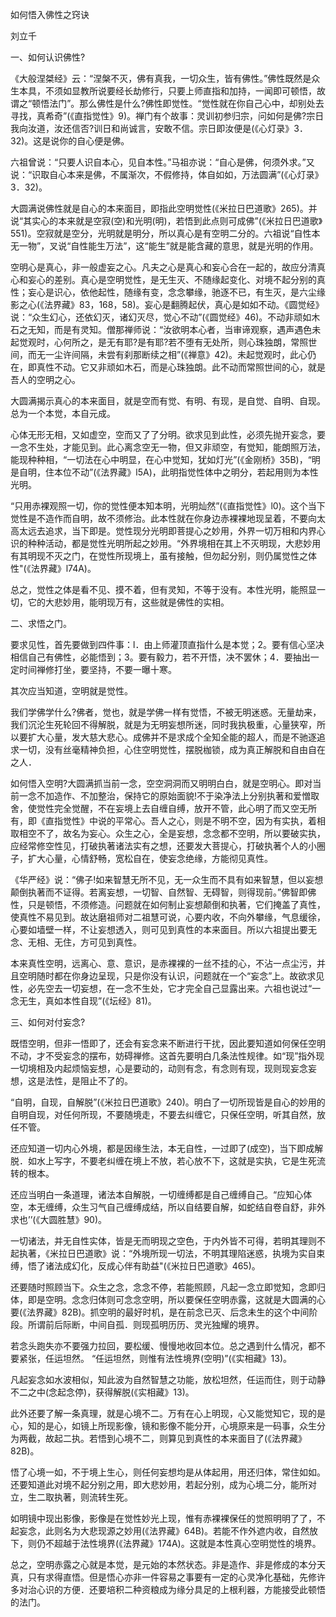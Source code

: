 如何悟入佛性之窍诀

刘立千

一、如何认识佛性?

《大般涅桀经》云：“涅槃不灭，佛有真我，一切众生，皆有佛性。”佛性既然是众生本具，不须如显教所说要经长劫修行，只要上师直指和加持，一闻即可顿悟，故谓之“顿悟法门”。那么佛性是什么?佛性即觉性。“觉性就在你自己心中，却别处去寻找，真希奇”(《直指觉性》9)。禅门有个故事：灵训初参归宗，问如何是佛?宗日我向汝道，汝还信否?训日和尚诚言，安敢不信。宗日即汝便是(《心灯录》3．32)。这是说你的自心便是佛。

六祖曾说：“只要人识自本心，见自本性。”马祖亦说：“自心是佛，何须外求。”又说：“识取自心本来是佛，不属渐次，不假修持，体自如如，万法圆满”(《心灯录》3．32)。

大圆满说佛性就是自心的本来面目，即指此空明觉性(《米拉日巴道歌》265)。并说“其实心的本来就是空寂(空)和光明(明)，若悟到此点则可成佛”(《米拉日巴道歌》551)。空寂就是空分，光明就是明分，所以真心是有空明二分的。六祖说“自性本无一物”，叉说“自性能生万法”，这“能生”就是能含藏的意思，就是光明的作用。

空明心是真心，非一般虚妄之心。凡夫之心是真心和妄心合在一起的，故应分清真心和妄心的差别。真心是空明觉性，是无生灭、不随缘起变化、对境不起分别的真性；妄心是识心，依他起性，随缘有变，念念攀缘，驰逐不已，有生灭，是六尘缘影之心(《法界藏》83，168，58)。妄心是翻腾起伏，真心是如如不动。《圆觉经》说：“众生幻心，还依幻灭，诸幻灭尽，觉心不动”(《圆觉经》46)。不动非顽如木石之无知，而是有灵知。僧那禅师说：“汝欲明本心者，当审谛观察，遇声遇色未起觉观时，心何所之，是无有耶?是有耶?若不堕有无处所，则心珠独朗，常照世间，而无一尘许间隔，未尝有刹那断续之相”(《禅意》42)。未起觉观时，此心仍在，即真性不动。它又非顽如木石，而是心珠独朗。此不动而常照世间的心，就是吾人的空明之心。

大圆满揭示真心的本来面目，就是空而有觉、有明、有现，是自觉、自明、自现。总为一个本觉，本自元成。

心体无形无相，又如虚空，空而又了了分明。欲求见到此性，必须先抛开妄念，要一念不生处，才能见到。此心离念空无一物，但又非顽空，有觉知，能朗照万法，能现种种相，“一切法在心中明显，在心中觉知，犹如灯光”(《金刚桥》35B)，“明是自明，住本位不动”(《法界藏》l5A)，此明指觉性体中之明分，若起用则为本性光明。

“只用赤裸观照一切，你的觉性便本知本明，光明灿然”(《直指觉性》l0)。这个当下觉性是不造作而自明，故不须修治。此本性就在你身边赤裸裸地现呈着，不要向太高太远去追求，当下即是。觉性现分光明即菩提心之妙用，外界一切万相和内界心识的种种活动，都是觉性光明所起之妙用。“外界境相在其上不灭明现，大悲妙用有其明现不灭之门，在觉性所现境上，虽有接触，但勿起分别，则仍属觉性之体性"(《法界藏》l74A)。

总之，觉性之体是看不见、摸不着，但有灵知，不等于没有。本性光明，能照显一切，它的大悲妙用，能明现万有，这些就是佛性的实相。

二、求悟之门。

要求见性，首先要做到四件事：l．由上师灌顶直指什么是本觉；2。要有信心坚决相信自己有佛性，必能悟到；3。要有毅力，若不开悟，决不罢休；4．要抽出一定时间禅修打坐，要坚持，不要一曝十寒。

其次应当知道，空明就是觉性。

我们学佛学什么?佛者，觉也，就是学佛一样有觉悟，不被无明迷惑。无量劫来，我们沉沦生死轮回不得解脱，就是为无明妄想所迷，同时我执极重，心量狭窄，所以要扩大心量，发大慈大悲心。成佛并不是求成个全知全能的超人，而是不驰逐追求一切，没有丝毫精神负担，心住空明觉性，摆脱枷锁，成为真正解脱和自由自在之人．

如何悟入空明?大圆满抓当前一念，空空洞洞而又明明白白，就是空明心。即对当前一念不加造作、不加整治，保持它的原始面貌!不于染净法上分别执著和爱憎取舍，使觉性完全觉醒，不在妄境上去自缠自缚，放开不管，此心明了而又空无所有，即《直指觉性》中说的平常心。吾人之心，则是不明不空，因为有实执，着相取相空不了，故名为妄心。众生之心，全是妄想，念念都不空明，所以要破实执，应经常修空性见，打破执著诸法实有之想，还要发大菩提心，打破执著个人的小圈子，扩大心量，心情舒畅，宽松自在，使妄念绝缘，方能彻见真性。

《华严经》说：“佛子!如来智慧无所不见，无一众生而不具有如来智慧，但以妄想颠倒执著而不证得。若离妄想，一切智、自然智、无碍智，则得现前。”佛智即佛性，只是顿悟，不须修造。问题就在如何制止妄想颠倒和执著，它们掩盖了真性，使真性不易见到。故达磨祖师对二祖慧可说，心要内收，不向外攀缘，气息缓徐，心要如墙壁一样，不让妄想透入，则可见到真性的本来面目。所以六祖提出要无念、无相、无住，方可见到真性。

本来真性空明，远离心、意、意识，是赤裸裸的一丝不挂的心，不沾一点尘污，并且空明随时都在你身边呈现，只是你没有认识，问题就在一个“妄念”上。故欲求见性，必先空去一切妄想，在一念不生处，它才完全自己显露出来。六祖也说过“一念无生，真如本性自现”(《坛经》81)。

三、如何对付妄念?

既悟空明，但非一悟即了，还会有妄念来不断进行干扰，因此要知道如何保任空明不动，才不受妄念的摆布，妨碍禅修。这首先要明白几条法性规律。如“现”指外现一切境相及内起烦恼妄想，心是要动的，动则有念，有念则有现，现则现妄念妄想，这是法性，是阻止不了的。

“自明，自现，自解脱”(《米拉日巴道歌》240)。明白了一切所现皆是自心的妙用的自明自现，对任何所现，不要随境走，不要去纠缠它，只保任空明，听其自然，放任不管。

还应知道一切内心外境，都是因缘生法，本无自性，一过即了(成空)，当下即成解脱．如水上写字，不要老纠缠在境上不放，若心放不下，这就是实执，它是生死流转的根本。

还应当明白一条道理，诸法本自解脱，一切缠缚都是自己缠缚自己。“应知心体空，本无缠缚，众生习气自己缠缚成结，所以自结要自解，如蛇结自卷自舒，非外求也’’(《大圆胜慧》90)。

一切诸法，并无自性实体，皆是无而明现之空色，于内外皆不可得，若明其理则不起执著，《米拉日巴道歌》说：“外境所现一切法，不明其理陷迷惑，执境为实自束缚，悟了诸法成幻化，反成心伴有助益"(《米拉日巴道歌》465)。

还要随时照顾当下。众生之念，念念不停，若能照顾，凡起一念立即觉知，念即归体，即是空明。念念归体则可念念空明，所以要保任空明赤露，这就是大圆满的心要(《法界藏》82B)。抓空明的最好时机，是在前念已灭、后念未生的这个中间阶段。所谓前后际断，中间自孤．则现孤明历历、灵光独耀的境界。

若念头跑失亦不要强力拉回，要松缓、慢慢地收回本位。总之遇到什么情况，都不要紧张，任运坦然。 “任运坦然，则惟有法性境界(空明)”(《实相藏》13)。

凡起妄念如水波相似，知此波为自然智慧之功能，放松坦然，任运而住，则于动静不二之中(念起念停)，获得解脱(《实相藏》13)。

此外还要了解一条真理，就是心境不二。万有在心上明现，心又能觉知它，现的是心，知的是心，如镜上所现影像，镜和影像不能分开，心境原来是一码事，众生分为两截，故起二执。若悟到心境不二，则算见到真性的本来面目了(《法界藏》82B)。

悟了心境一如，不于境上生心，则任何妄想均是从体起用，用还归体，常住如如。还要知道此对境不起分别之用，即大悲妙用，若起分别，成为心境二分，能所对立，生二取执著，则流转生死。

如明镜中现出影像，影像是在觉性妙光上现，惟有赤裸裸保任的觉照明明了了，不起妄念，此则名为大悲现源之妙用(《法界藏》64B)。若能不作外遮内收，自然放下，则仍不超越于法性境界(《法界藏》174A)。这就是本性真心空明觉性的境界。

总之，空明赤露之心就是本觉，是元始的本然状态。非是造作、非是修成的本分天真，只有求得直悟。但是悟心亦非一件容易之事要有一定的心灵净化基础，先修许多对治心识的方便．还要培积二种资粮成为缘分具足的上根利器，方能接受此顿悟的法门。